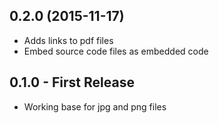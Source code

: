 ## 0.2.0 (2015-11-17)
* Adds links to pdf files
* Embed source code files as embedded code 

## 0.1.0 - First Release
* Working base for jpg and png files
